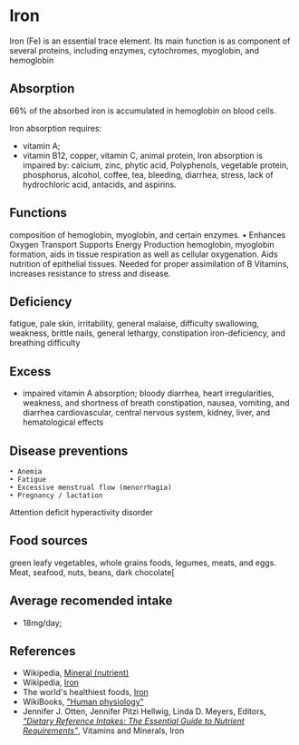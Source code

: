 # Iron
Iron (Fe) is an essential trace element. Its main function is as component of several proteins, including enzymes, cytochromes, myoglobin, and hemoglobin

## Absorption
66% of the absorbed iron is accumulated in hemoglobin on blood cells.

Iron absorption requires:
- vitamin A;
- vitamin B12, copper, vitamin C, animal protein, 
Iron absorption is impaired by: calcium, zinc, phytic acid, Polyphenols, vegetable protein, phosphorus, alcohol, coffee, tea, bleeding, diarrhea, stress, lack of hydrochloric acid, antacids, and aspirins.

## Functions
composition of hemoglobin, myoglobin, and certain enzymes.
	• Enhances Oxygen Transport
Supports Energy Production
hemoglobin, myoglobin formation, aids in tissue respiration as well as cellular oxygenation. Aids nutrition of epithelial tissues. Needed for proper assimilation of B Vitamins, increases resistance to stress and disease.

## Deficiency
fatigue, pale skin, irritability, general malaise, difficulty swallowing, weakness, brittle nails, general lethargy, constipation iron-deficiency, and breathing difficulty

## Excess
- impaired vitamin A absorption;
bloody diarrhea, heart irregularities, weakness, and shortness of breath
constipation, nausea, vomiting, and diarrhea
cardiovascular, central nervous system, kidney, liver, and hematological effects

## Disease preventions
	• Anemia
	• Fatigue
	• Excessive menstrual flow (menorrhagia)
	• Pregnancy / lactation
Attention deficit hyperactivity disorder

## Food sources
green leafy vegetables, whole grains foods, legumes, meats, and eggs.
Meat, seafood, nuts, beans, dark chocolate[

## Average recomended intake
- 18mg/day;

## References
- Wikipedia, [Mineral (nutrient)](https://en.wikipedia.org/wiki/Mineral_(nutrient))
- Wikipedia, [Iron](https://en.wikipedia.org/wiki/Iron)
- The world's healthiest foods, [Iron](http://www.whfoods.com/genpage.php?tname=nutrient&dbid=70)
- WikiBooks, ["Human physiology"](https://en.wikibooks.org/wiki/Human_Physiology/Nutrition#Minerals)
- Jennifer J. Otten, Jennifer Pitzi Hellwig, Linda D. Meyers, Editors, [_"Dietary Reference Intakes: The Essential Guide to Nutrient Requirements"_](https://www.amazon.com/Dietary-Reference-Intakes-Essential-Requirements/dp/0309157420), Vitamins and Minerals, Iron